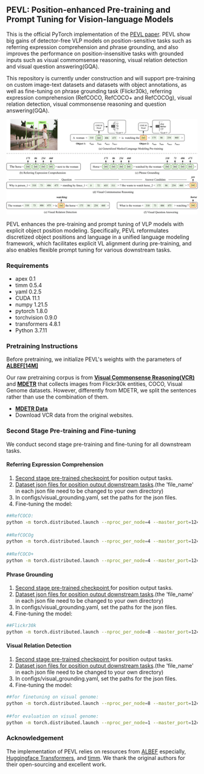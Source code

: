 ## PEVL: Position-enhanced Pre-training and Prompt Tuning for Vision-language Models

This is the official PyTorch implementation of the <a href="https://openreview.net/forum?id=Sg_xKgWgG9">PEVL paper</a>. PEVL show big gains of detector-free VLP models on position-sensitive tasks such as referring expression comprehension and phrase grounding, and also improves the performance on position-insensitive tasks with grounded inputs such as visual commomsense reasoning, visual relation detection and visual question answering(GQA).

This repository is currently under construction and will support pre-training on custom image-text datasets and datasets with object annotations, as well as fine-tuning on phrase grounding task (Flickr30k), referring expression comprehension (RefCOCO, RefCOCO+ and RefCOCOg), visual relation detection, visual commonsense reasoning and question answering(GQA).

<img src="img.png" width="800">

PEVL enhances the pre-training and prompt tuning of VLP models with explicit object position modeling. Specifically, PEVL reformulates discretized object positions and language in a unified language modeling framework, which facilitates explicit VL alignment during pre-training, and also enables flexible prompt tuning for various downstream tasks. 

### Requirements
- apex 0.1
- timm 0.5.4
- yaml 0.2.5
- CUDA 11.1
- numpy 1.21.5
- pytorch 1.8.0
- torchvision 0.9.0
- transformers 4.8.1
- Python 3.7.11

### Pretraining Instructions
Before pretraining, we initialize PEVL's weights with the parameters of **[ALBEF\[14M\]](https://storage.googleapis.com/sfr-pcl-data-research/ALBEF/ALBEF.pth)**

Our raw pretraining corpus is from **[Visual Commonsense Reasoning(VCR)](https://visualcommonsense.com/download/)** and **[MDETR](https://arxiv.org/abs/2104.12763)** that collects images from Flickr30k entities, COCO, Visual Genome datasets. However, differently from MDETR, we split the sentences rather than use the combination of them.
- **[MDETR Data](https://zenodo.org/record/4729015/files/mdetr_annotations.tar.gz?download=1)**
- Download VCR data from the original websites.


### Second Stage Pre-training and Fine-tuning

We conduct second stage pre-training and fine-tuning for all downstream tasks.

#### Referring Expression Comprehension
1. <a href="https://thunlp.oss-cn-qingdao.aliyuncs.com/grounding.pth"> Second stage pre-trained checkpoint </a> for position output tasks.
2. <a href="https://thunlp.oss-cn-qingdao.aliyuncs.com/pevl_grounding.tar.gz"> Dataset json files for position output downstream tasks</a>.(the 'file_name' in each json file need to be changed to your own directory)
3. In configs/visual_grounding.yaml, set the paths for the json files.
4. Fine-tuning the model:
```bash
##RefCOCO:
python -m torch.distributed.launch --nproc_per_node=4 --master_port=12451 --use_env PEVL/run_grounding_train.py --pretrain 0 --test_dataset refcoco --config ./configs/visual_grounding.yaml --output_dir ./output/visual_grounding/refcoco --checkpoint grounding.pth 

##RefCOCOg
python -m torch.distributed.launch --nproc_per_node=4 --master_port=12451 --use_env PEVL/run_grounding_train.py --pretrain 0 --test_dataset refcocog --config ./configs/visual_grounding.yaml --output_dir ./output/visual_grounding/refcocog --checkpoint grounding.pth

##RefCOCO+
python -m torch.distributed.launch --nproc_per_node=4 --master_port=12451 --use_env PEVL/run_grounding_train.py --pretrain 0 --test_dataset refcocop --config ./configs/visual_grounding.yaml --output_dir ./output/visual_grounding/refcocop --checkpoint grounding.pth

```

#### Phrase Grounding
1. <a href="https://thunlp.oss-cn-qingdao.aliyuncs.com/grounding.pth"> Second stage pre-trained checkpoint </a> for position output tasks.
2. <a href="https://thunlp.oss-cn-qingdao.aliyuncs.com/pevl_grounding.tar.gz"> Dataset json files for position output downstream tasks</a>.(the 'file_name' in each json file need to be changed to your own directory)
3. In configs/visual_grounding.yaml, set the paths for the json files.
4. Fine-tuning the model:
```bash
##Flickr30k
python -m torch.distributed.launch --nproc_per_node=8 --master_port=12451 --use_env PEVL/run_grounding_train.py --pretrain 0 --test_dataset flickr --config ./configs/visual_grounding.yaml --output_dir ./output/phrase_grounding --checkpoint grounding.pth 
```

#### Visual Relation Detection
1. <a href="https://thunlp.oss-cn-qingdao.aliyuncs.com/vrd.pth"> Second stage pre-trained checkpoint </a> for position output tasks.
2. <a href="https://thunlp.oss-cn-qingdao.aliyuncs.com/pevl_vrd.tar.gz"> Dataset json files for position output downstream tasks</a>.(the 'file_name' in each json file need to be changed to your own directory)
3. In configs/visual_grounding.yaml, set the paths for the json files.
4. Fine-tuning the model:
```bash
##for finetuning on visual genome:
python -m torch.distributed.launch --nproc_per_node=8 --master_port=12451 --use_env PEVL/run_vrd_train.py --train 1 --pretrain 0 --config ./configs/vrd.yaml --output_dir ./output/vrd --checkpoint vrd.pth

##for evaluation on visual genome:
python -m torch.distributed.launch --nproc_per_node=1 --master_port=12451 --use_env PEVL/run_vrd_train.py --train 0 --pretrain 0 --config ./configs/vrd.yaml  --checkpoint [Finetuned checkpoint]
```

### Acknowledgement
The implementation of PEVL relies on resources from <a href="https://github.com/salesforce/ALBEF">ALBEF</a> especially, <a href="https://github.com/huggingface/transformers">Huggingface Transformers</a>, and <a href="https://github.com/rwightman/pytorch-image-models/tree/master/timm">timm</a>. We thank the original authors for their open-sourcing and excellent work.
